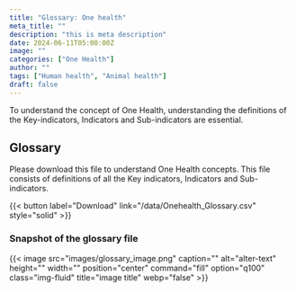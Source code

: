 ```yaml
---
title: "Glossary: One health"
meta_title: ""
description: "this is meta description"
date: 2024-06-11T05:00:00Z
image: ""
categories: ["One Health"]
author: ""
tags: ["Human health", "Animal health"]
draft: false
---
```


To understand the concept of One Health, understanding the definitions of the Key-indicators, Indicators and Sub-indicators are essential. 

## Glossary
Please download this file to understand One Health concepts. This file consists of definitions of all the Key indicators, Indicators and Sub-indicators. 

{{< button label="Download" link="/data/Onehealth_Glossary.csv" style="solid" >}}

### Snapshot of the glossary file
{{< image src="images/glossary_image.png" caption="" alt="alter-text" height="" width="" position="center" command="fill" option="q100" class="img-fluid" title="image title" webp="false" >}}
